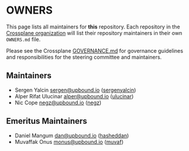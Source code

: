 # OWNERS

This page lists all maintainers for **this** repository. Each repository in the [Crossplane
organization](https://github.com/crossplane/) will list their repository maintainers in their own
`OWNERS.md` file.

Please see the Crossplane
[GOVERNANCE.md](https://github.com/crossplane/crossplane/blob/master/GOVERNANCE.md) for governance
guidelines and responsibilities for the steering committee and maintainers.

## Maintainers

* Sergen Yalcin <sergen@upbound.io> ([sergenyalcin](https://github.com/sergenyalcin))
* Alper Rifat Ulucinar <alper@upbound.io> ([ulucinar](https://github.com/ulucinar))
* Nic Cope <negz@upbound.io> ([negz](https://github.com/negz))

## Emeritus Maintainers

* Daniel Mangum <dan@upbound.io> ([hasheddan](https://github.com/hasheddan))
* Muvaffak Onus <monus@upbound.io> ([muvaf](https://github.com/muvaf))
